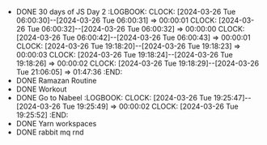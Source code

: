 - DONE 30 days of JS Day 2
  :LOGBOOK:
  CLOCK: [2024-03-26 Tue 06:00:30]--[2024-03-26 Tue 06:00:31] =>  00:00:01
  CLOCK: [2024-03-26 Tue 06:00:32]--[2024-03-26 Tue 06:00:32] =>  00:00:00
  CLOCK: [2024-03-26 Tue 06:00:42]--[2024-03-26 Tue 06:00:43] =>  00:00:01
  CLOCK: [2024-03-26 Tue 19:18:20]--[2024-03-26 Tue 19:18:23] =>  00:00:03
  CLOCK: [2024-03-26 Tue 19:18:24]--[2024-03-26 Tue 19:18:26] =>  00:00:02
  CLOCK: [2024-03-26 Tue 19:18:29]--[2024-03-26 Tue 21:06:05] =>  01:47:36
  :END:
- DONE Ramazan Routine
- DONE Workout
- DONE Go to Nabeel
  :LOGBOOK:
  CLOCK: [2024-03-26 Tue 19:25:47]--[2024-03-26 Tue 19:25:49] =>  00:00:02
  CLOCK: [2024-03-26 Tue 19:25:52]
  :END:
- DONE Yarn workspaces
- DONE rabbit mq rnd